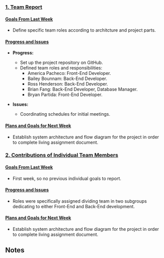 ### <ins>1. Team Report</ins>


#### <ins>Goals From Last Week</ins>

* Define specific team roles according to architcture and project parts.

#### <ins>Progress and Issues</ins>
* **Progress:**
  - Set up the project repository on GitHub.
  - Defined team roles and responsibilities:
    - America Pacheco: Front-End Developer.
    - Bailey Bounnam: Back-End Developer.
    - Ross Henderson: Back-End Developer.
    - Brian Fang: Back-End Developer, Database Manager.
    - Bryan Partida: Front-End Developer.


* **Issues:**
  - Coordinating schedules for initial meetings.

#### <ins>Plans and Goals for Next Week</ins>

  - Establish system architecture and flow diagram for the project in order to complete living assignment document.


### <ins>2. Contributions of Individual Team Members</ins>


#### <ins>Goals From Last Week</ins>

* First week, so no previous individual goals to report.

#### <ins>Progress and Issues</ins>

* Roles were specifically assigned dividing team in two subgroups dedicating to either Front-End and Back-End development.

#### <ins>Plans and Goals for Next Week</ins>

  - Establish system architecture and flow diagram for the project in order to complete living assignment document.


## Notes
